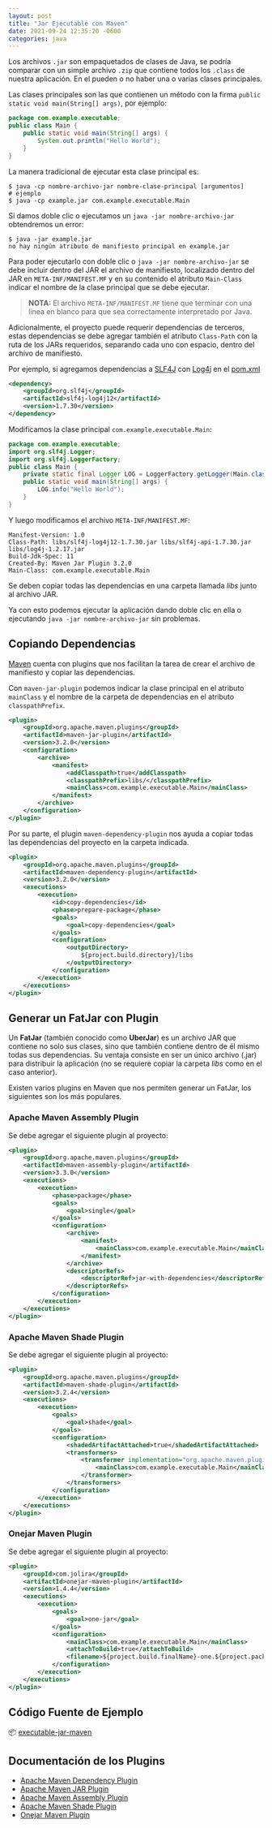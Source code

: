 ```yaml
---
layout: post
title: "Jar Ejecutable con Maven"
date: 2021-09-24 12:35:20 -0600
categories: java
---
```


Los archivos `.jar` son empaquetados de clases de Java, se podría comparar con un simple archivo `.zip` que contiene todos los `.class` de nuestra aplicación. En el pueden o no haber una o varias clases principales.

Las clases principales son las que contienen un método con la firma `public static void main(String[] args)`, por ejemplo:

```java
package com.example.executable;
public class Main {
    public static void main(String[] args) {
        System.out.println("Hello World");
    }
}
```

La manera tradicional de ejecutar esta clase principal es:

```shell
$ java -cp nombre-archivo-jar nombre-clase-principal [argumentos]
# ejemplo
$ java -cp example.jar com.example.executable.Main
```

Si damos doble clic o ejecutamos un `java -jar nombre-archivo-jar` obtendremos un error:

```shell
$ java -jar example.jar
no hay ningún atributo de manifiesto principal en example.jar
```

Para poder ejecutarlo con doble clic o `java -jar nombre-archivo-jar` se debe incluir dentro del JAR el archivo de manifiesto, localizado dentro del JAR en `META-INF/MANIFEST.MF` y en su contenido el atributo `Main-Class` indicar el nombre de la clase principal que se debe ejecutar.

> **NOTA:** El archivo `META-INF/MANIFEST.MF` tiene que terminar con una línea en blanco para que sea correctamente interpretado por Java.

Adicionalmente, el proyecto puede requerir dependencias de terceros, estas dependencias se debe agregar también el atributo `Class-Path` con la ruta de los JARs requeridos, separando cada uno con espacio, dentro del archivo de manifiesto.

Por ejemplo, si agregamos dependencias a [SLF4J](http://www.slf4j.org/) con [Log4j](http://logging.apache.org/log4j/1.2/) en el [pom.xml](https://github.com/barrantesgerman/executable-jar-maven/blob/main/pom.xml)

```xml
<dependency>
    <groupId>org.slf4j</groupId>
    <artifactId>slf4j-log4j12</artifactId>
    <version>1.7.30</version>
</dependency>
```

Modificamos la clase principal `com.example.executable.Main`:

```java
package com.example.executable;
import org.slf4j.Logger;
import org.slf4j.LoggerFactory;
public class Main {
    private static final Logger LOG = LoggerFactory.getLogger(Main.class);
    public static void main(String[] args) {
        LOG.info("Hello World");
    }
}
```

Y luego modificamos el archivo `META-INF/MANIFEST.MF`:

```properties
Manifest-Version: 1.0
Class-Path: libs/slf4j-log4j12-1.7.30.jar libs/slf4j-api-1.7.30.jar libs/log4j-1.2.17.jar
Build-Jdk-Spec: 11
Created-By: Maven Jar Plugin 3.2.0
Main-Class: com.example.executable.Main
```

Se deben copiar todas las dependencias en una carpeta llamada *libs* junto al archivo JAR.

Ya con esto podemos ejecutar la aplicación dando doble clic en ella o ejecutando  `java -jar nombre-archivo-jar` sin problemas.

## Copiando Dependencias

[Maven](https://maven.apache.org/) cuenta con plugins que nos facilitan la tarea de crear el archivo de manifiesto y copiar las dependencias.

Con `maven-jar-plugin` podemos indicar la clase principal en el atributo `mainClass` y el nombre de la carpeta de dependencias en el atributo `classpathPrefix`.

```xml
<plugin>
    <groupId>org.apache.maven.plugins</groupId>
    <artifactId>maven-jar-plugin</artifactId>
    <version>3.2.0</version>
    <configuration>
        <archive>
            <manifest>
                <addClasspath>true</addClasspath>
                <classpathPrefix>libs/</classpathPrefix>
                <mainClass>com.example.executable.Main</mainClass>
            </manifest>
        </archive>
    </configuration>
</plugin>
```

Por su parte, el plugin `maven-dependency-plugin` nos ayuda a copiar todas las dependencias del proyecto en la carpeta indicada.

```xml
<plugin>
    <groupId>org.apache.maven.plugins</groupId>
    <artifactId>maven-dependency-plugin</artifactId>
    <version>3.2.0</version>
    <executions>
        <execution>
            <id>copy-dependencies</id>
            <phase>prepare-package</phase>
            <goals>
                <goal>copy-dependencies</goal>
            </goals>
            <configuration>
                <outputDirectory>
                    ${project.build.directory}/libs
                </outputDirectory>
            </configuration>
        </execution>
    </executions>
</plugin>
```


## Generar un FatJar con Plugin

Un **FatJar** (también conocido como **UberJar**) es un archivo JAR que contiene no solo sus clases, sino que también contiene dentro de él mismo todas sus dependencias. Su ventaja consiste en ser un único archivo (.jar) para distribuir la aplicación (no se requiere copiar la carpeta *libs* como en el caso anterior).

Existen varios plugins en Maven que nos permiten generar un FatJar, los siguientes son los más populares.

### Apache Maven Assembly Plugin

Se debe agregar el siguiente plugin al proyecto:

```xml
<plugin>
    <groupId>org.apache.maven.plugins</groupId>
    <artifactId>maven-assembly-plugin</artifactId>
    <version>3.3.0</version>
    <executions>
        <execution>
            <phase>package</phase>
            <goals>
                <goal>single</goal>
            </goals>
            <configuration>
                <archive>
                    <manifest>
                        <mainClass>com.example.executable.Main</mainClass>
                    </manifest>
                </archive>
                <descriptorRefs>
                    <descriptorRef>jar-with-dependencies</descriptorRef>
                </descriptorRefs>
            </configuration>
        </execution>
    </executions>
</plugin>
```

### Apache Maven Shade Plugin

Se debe agregar el siguiente plugin al proyecto:

```xml
<plugin>
    <groupId>org.apache.maven.plugins</groupId>
    <artifactId>maven-shade-plugin</artifactId>
    <version>3.2.4</version>
    <executions>
        <execution>
            <goals>
                <goal>shade</goal>
            </goals>
            <configuration>
                <shadedArtifactAttached>true</shadedArtifactAttached>
                <transformers>
                    <transformer implementation="org.apache.maven.plugins.shade.resource.ManifestResourceTransformer">
                        <mainClass>com.example.executable.Main</mainClass>
                    </transformer>
                </transformers>
            </configuration>
        </execution>
    </executions>
</plugin>
```

### Onejar Maven Plugin

Se debe agregar el siguiente plugin al proyecto:

```xml
<plugin>
    <groupId>com.jolira</groupId>
    <artifactId>onejar-maven-plugin</artifactId>
    <version>1.4.4</version>
    <executions>
        <execution>
            <goals>
                <goal>one-jar</goal>
            </goals>
            <configuration>
                <mainClass>com.example.executable.Main</mainClass>
                <attachToBuild>true</attachToBuild>
                <filename>${project.build.finalName}-one.${project.packaging}</filename>
            </configuration>
        </execution>
    </executions>
</plugin>
```

## Código Fuente de Ejemplo

📦 [executable-jar-maven](https://github.com/barrantesgerman/executable-jar-maven)

## Documentación de los Plugins

* [Apache Maven Dependency Plugin](https://maven.apache.org/plugins/maven-dependency-plugin/)
* [Apache Maven JAR Plugin](https://maven.apache.org/plugins/maven-jar-plugin/)
* [Apache Maven Assembly Plugin](https://maven.apache.org/plugins/maven-assembly-plugin/)
* [Apache Maven Shade Plugin](https://maven.apache.org/plugins/maven-shade-plugin/)
* [Onejar Maven Plugin](https://github.com/jolira/onejar-maven-plugin)
